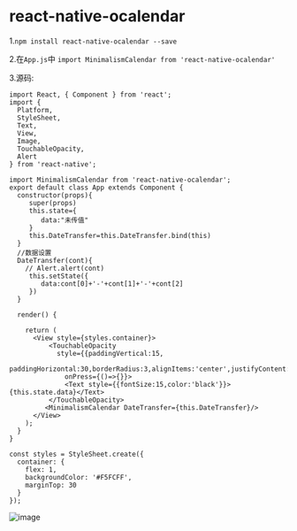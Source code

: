 # react-native-ocalendar

1.`npm install react-native-ocalendar --save`

2.在`App.js`中 `import MinimalismCalendar from 'react-native-ocalendar'`

3.源码:
```
import React, { Component } from 'react';
import {
  Platform,
  StyleSheet,
  Text,
  View,
  Image,
  TouchableOpacity,
  Alert
} from 'react-native';

import MinimalismCalendar from 'react-native-ocalendar';
export default class App extends Component {
  constructor(props){
     super(props)
     this.state={
        data:"未传值"
     }
     this.DateTransfer=this.DateTransfer.bind(this)
  }
  //数据设置
  DateTransfer(cont){
    // Alert.alert(cont)
     this.setState({
        data:cont[0]+'-'+cont[1]+'-'+cont[2]
     })
  }
  
  render() {

    return (
      <View style={styles.container}>
          <TouchableOpacity
            style={{paddingVertical:15,
              paddingHorizontal:30,borderRadius:3,alignItems:'center',justifyContent:'center'}}
              onPress={()=>{}}>
              <Text style={{fontSize:15,color:'black'}}>{this.state.data}</Text>
          </TouchableOpacity>
         <MinimalismCalendar DateTransfer={this.DateTransfer}/>
      </View>
    );
  }
}

const styles = StyleSheet.create({
  container: {
    flex: 1,
    backgroundColor: '#F5FCFF',
    marginTop: 30
  }
});
```
![image](https://github.com/ct535101351/react-native-ocalendar/blob/master/Demonstration.gif)
  
